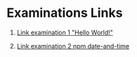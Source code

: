 # Examinations Links 



1. [Link examination 1 "Hello World!"](/week_2/images/examination_1.png)

2. [Link examination 2 npm date-and-time](/week_2/images/examination_2.png)






